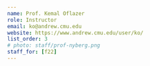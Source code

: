 ```yaml
---
name: Prof. Kemal Oflazer
role: Instructor
email: ko@andrew.cmu.edu
website: https://www.andrew.cmu.edu/user/ko/
list_order: 3
# photo: staff/prof-nyberg.png
staff_for: [f22]
---
```

